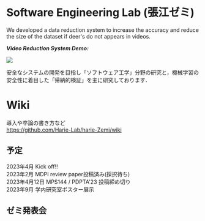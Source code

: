 # Software Engineering Lab (張江ゼミ)

We developed a data reduction system to increase the accuracy and reduce the size of the dataset if deer's do not appears in videos.

***Video Reduction System Demo:***

![](https://github.com/jharie/harie-Zemi/blob/main/git.gif)

安全なシステムの開発を目指し「ソフトウェア工学」分野の研究と，機械学習の安全性に着目した「帰納的検証」を主に研究しております．

# Wiki
導入や卒論の書き方など  
https://github.com/Harie-Lab/harie-Zemi/wiki


## 予定

2023年4月 Kick off!!  
2023年2月 MDPI review paper投稿済み(採択待ち)  
2023年4月12日 MPS144 / PDPTA'23 投稿締め切り  
2023年9月 学内研究室ポスター展示  


## ゼミ発表会


